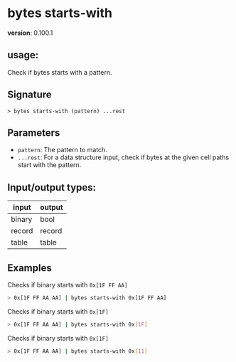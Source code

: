 # bytes starts-with

**version**: 0.100.1

## **usage**:

Check if bytes starts with a pattern.

## Signature

`> bytes starts-with (pattern) ...rest`

## Parameters

- `pattern`: The pattern to match.
- `...rest`: For a data structure input, check if bytes at the given cell paths start with the pattern.

## Input/output types:

| input  | output |
| ------ | ------ |
| binary | bool   |
| record | record |
| table  | table  |

## Examples

Checks if binary starts with `0x[1F FF AA]`

```bash
> 0x[1F FF AA AA] | bytes starts-with 0x[1F FF AA]
```

Checks if binary starts with `0x[1F]`

```bash
> 0x[1F FF AA AA] | bytes starts-with 0x[1F]
```

Checks if binary starts with `0x[1F]`

```bash
> 0x[1F FF AA AA] | bytes starts-with 0x[11]
```

